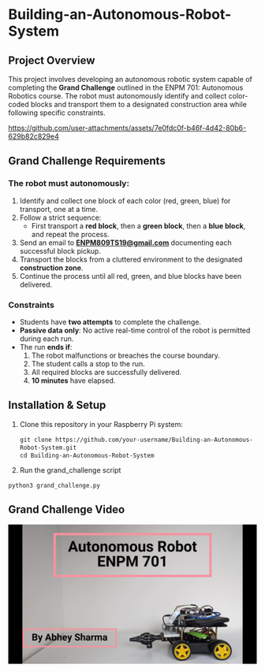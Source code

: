 # Building-an-Autonomous-Robot-System

## Project Overview
This project involves developing an autonomous robotic system capable of completing the **Grand Challenge** outlined in the ENPM 701: Autonomous Robotics course. The robot must autonomously identify and collect color-coded blocks and transport them to a designated construction area while following specific constraints.

https://github.com/user-attachments/assets/7e0fdc0f-b46f-4d42-80b6-629b82c829e4


## Grand Challenge Requirements
### The robot must autonomously:
1. Identify and collect one block of each color (red, green, blue) for transport, one at a time.
2. Follow a strict sequence:  
   - First transport a **red block**, then a **green block**, then a **blue block**, and repeat the process.
3. Send an email to **ENPM809TS19@gmail.com** documenting each successful block pickup.
4. Transport the blocks from a cluttered environment to the designated **construction zone**.
5. Continue the process until all red, green, and blue blocks have been delivered.

### Constraints
- Students have **two attempts** to complete the challenge.
- **Passive data only**: No active real-time control of the robot is permitted during each run.
- The run **ends if**:
  1. The robot malfunctions or breaches the course boundary.
  2. The student calls a stop to the run.
  3. All required blocks are successfully delivered.
  4. **10 minutes** have elapsed.

## Installation & Setup
1. Clone this repository in your Raspberry Pi system:
   ```
   git clone https://github.com/your-username/Building-an-Autonomous-Robot-System.git
   cd Building-an-Autonomous-Robot-System
   ```
2. Run the grand_challenge script
  ```
  python3 grand_challenge.py
  ```

## Grand Challenge Video

[![IMAGE ALT TEXT HERE](img.jpg)](https://www.youtube.com/watch?v=oj9UhtT2hsk&t=2s)
